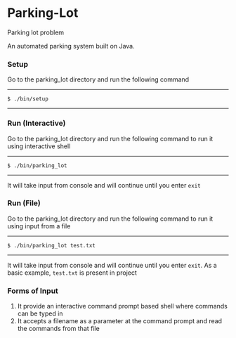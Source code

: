 # Parking-Lot
Parking lot problem

An automated parking system built on Java.

### Setup
Go to the parking_lot directory and run the following command

----
	$ ./bin/setup
----


### Run (Interactive)
Go to the parking_lot directory and run the following command to run it using interactive shell

----
	$ ./bin/parking_lot
----
It will take input from console and will continue until you enter `exit`

### Run (File)
Go to the parking_lot directory and run the following command to run it using input from a file

----
	$ ./bin/parking_lot test.txt
----
It will take input from console and will continue until you enter `exit`. As a basic example, `test.txt` is present in project

### Forms of Input
1) It provide an interactive command prompt based shell where commands can be typed in
2) It accepts a filename as a parameter at the command prompt and read the commands from that file
